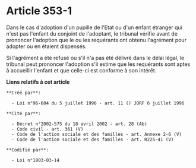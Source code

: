 # Article 353-1

Dans le cas d'adoption d'un pupille de l'Etat ou d'un enfant étranger qui n'est pas l'enfant du conjoint de l'adoptant, le
tribunal vérifie avant de prononcer l'adoption que le ou les requérants ont obtenu l'agrément pour adopter ou en étaient
dispensés.

Si l'agrément a été refusé ou s'il n'a pas été délivré dans le délai légal, le tribunal peut prononcer l'adoption s'il estime
que les requérants sont aptes à accueillir l'enfant et que celle-ci est conforme à son intérêt.

**Liens relatifs à cet article**

	**Créé par**:

	  - Loi n°96-604 du 5 juillet 1996 - art. 11 () JORF 6 juillet 1996

	**Cité par**:

	  - Décret n°2002-575 du 18 avril 2002 - art. 28 (Ab)
	  - Code civil - art. 361 (V)
	  - Code de l'action sociale et des familles - art. Annexe 2-6 (V)
	  - Code de l'action sociale et des familles - art. R225-41 (V)

	**Codifié par**:

	  - Loi n°1803-03-14
